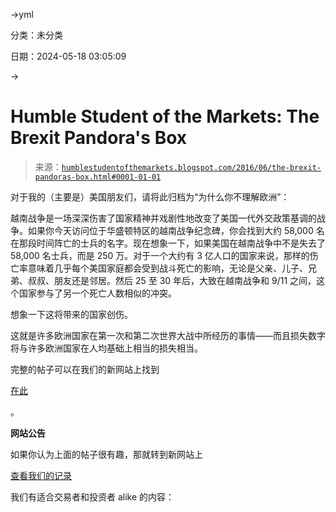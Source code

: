 →yml

分类：未分类

日期：2024-05-18 03:05:09

→

# Humble Student of the Markets: The Brexit Pandora's Box

> 来源：[`humblestudentofthemarkets.blogspot.com/2016/06/the-brexit-pandoras-box.html#0001-01-01`](https://humblestudentofthemarkets.blogspot.com/2016/06/the-brexit-pandoras-box.html#0001-01-01)

对于我的（主要是）美国朋友们，请将此归档为“为什么你不理解欧洲”：

越南战争是一场深深伤害了国家精神并戏剧性地改变了美国一代外交政策基调的战争。如果你今天访问位于华盛顿特区的越南战争纪念碑，你会找到大约 58,000 名在那段时间阵亡的士兵的名字。现在想象一下，如果美国在越南战争中不是失去了 58,000 名士兵，而是 250 万。对于一个大约有 3 亿人口的国家来说，那样的伤亡率意味着几乎每个美国家庭都会受到战斗死亡的影响，无论是父亲、儿子、兄弟、叔叔、朋友还是邻居。然后 25 至 30 年后，大致在越南战争和 9/11 之间，这个国家参与了另一个死亡人数相似的冲突。

想象一下这将带来的国家创伤。

这就是许多欧洲国家在第一次和第二次世界大战中所经历的事情——而且损失数字将与许多欧洲国家在人均基础上相当的损失相当。

完整的帖子可以在我们的新网站上找到

[在此](https://humblestudentofthemarkets.com/2016/06/21/the-brexit-pandoras-box/)

。

**网站公告**

如果你认为上面的帖子很有趣，那就转到新网站上

[查看我们的记录](https://humblestudentofthemarkets.com/shop/)

我们有适合交易者和投资者 alike 的内容：
